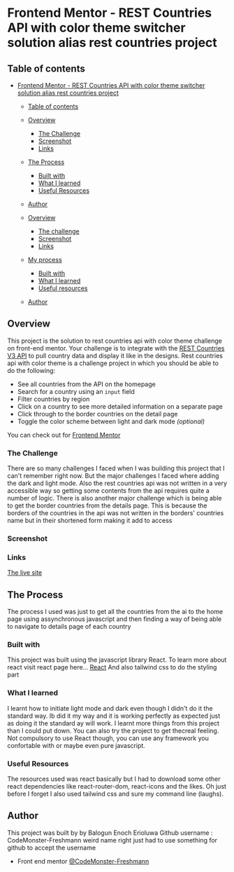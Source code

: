 # Frontend Mentor - REST Countries API with color theme switcher solution alias rest countries project

## Table of contents

- [Frontend Mentor - REST Countries API with color theme switcher solution alias rest countries project](#frontend-mentor---rest-countries-api-with-color-theme-switcher-solution-alias-rest-countries-project)
  - [Table of contents](#table-of-contents)
  - [Overview](#overview)
    - [The Challenge](#the-challenge)
    - [Screenshot](#screenshot)
    - [Links](#links)
  - [The Process](#the-process)
    - [Built with](#built-with)
    - [What I learned](#what-i-learned)
    - [Useful Resources](#useful-resources)
  - [Author](#author)

  - [Overview](#overview)
    - [The challenge](#the-challenge)
    - [Screenshot](#screenshot)
    - [Links](#links)
  - [My process](#my-process)
    - [Built with](#built-with)
    - [What I learned](#what-i-learned)
    - [Useful resources](#useful-resources)
  - [Author](#author)

## Overview

This project is the solution to rest countries api with color theme challenge on front-end mentor.
Your challenge is to integrate with the [REST Countries V3 API](https://restcountries.com/#api-endpoints-v3) to pull country data and display it like in the designs.
Rest countries api with color theme is a challenge project in which you should be able to do the following:

- See all countries from the API on the homepage
- Search for a country using an `input` field
- Filter countries by region
- Click on a country to see more detailed information on a separate page
- Click through to the border countries on the detail page
- Toggle the color scheme between light and dark mode *(optional)*

You can check out for [Frontend Mentor](https://www.frontendmentor.io)

### The Challenge

There are so many challenges I faced when I was building this project that I can't remember right now. But the major challenges I faced where adding the dark and light mode. Also the rest countries api was not written in a very accessible way so getting some contents from the api requires quite a number of logic. There is also another major challenge which is being able to get the border countries from the details page. This is because the borders of the countries in the api was not written in the borders' countries name but in their shortened form making it add to access

### Screenshot

<!-- ![Image 1](dist/assets/favicon.17e50649.svg) -->

### Links

[The live site](https://rest-countries-documentaries.netlify.app)

## The Process

The process I used was just to get all the countries from the ai to the home page using assynchronous javascript and then finding a way of being able to navigate to details page of each country

### Built with

This project was built using the javascript library React.
To learn more about react visit react page here... [React](https://reactjs.org)
And also tailwind css to do the styling part

### What I learned

I learnt how to initiate light mode and dark even though I didn't do it the standard way. Ib did it my way and it is working perfectly as expected just as doing it the standard ay will work. I learnt more things from this project than I could put down. You can also try the project to get thecreal feeling. Not compulsory to use React though, you can use any framework you confortable with or maybe even pure javascript.

### Useful Resources

The resources used was react basically but I had to download some other react dependencies like react-router-dom, react-icons and the likes. Oh just before I forget I also used tailwind css and sure my command line (laughs).

## Author

This project was built by by Balogun Enoch Erioluwa
Github username : CodeMonster-Freshmann weird name right just had to use something for github to accept the username

- Front end mentor [@CodeMonster-Freshmann](https://www.frontendmentor.io/profile/CodeMonster-Freshmann)
